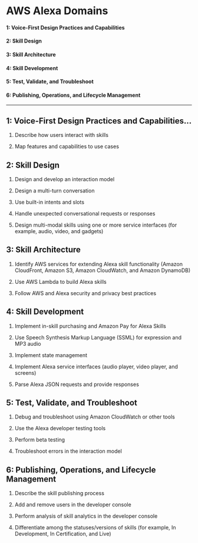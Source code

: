 # AWS Alexa Domains
#### 1: Voice-First Design Practices and Capabilities
#### 2: Skill Design
#### 3: Skill Architecture
#### 4: Skill Development
#### 5: Test, Validate, and Troubleshoot
#### 6: Publishing, Operations, and Lifecycle Management
-   ---------------
## 1: Voice-First Design Practices and Capabilities...

1.  Describe how users interact with skills

2.  Map features and capabilities to use cases

## 2: Skill Design

1.  Design and develop an interaction model

2.  Design a multi-turn conversation

3.  Use built-in intents and slots

4.  Handle unexpected conversational requests or responses

5.  Design multi-modal skills using one or more service interfaces (for
    example, audio, video, and gadgets)

## 3: Skill Architecture

1.  Identify AWS services for extending Alexa skill functionality (Amazon CloudFront, Amazon S3, Amazon CloudWatch, and Amazon DynamoDB)

2.  Use AWS Lambda to build Alexa skills

3.  Follow AWS and Alexa security and privacy best practices

## 4: Skill Development

1.  Implement in-skill purchasing and Amazon Pay for Alexa Skills

2.  Use Speech Synthesis Markup Language (SSML) for expression and MP3
    audio

3.  Implement state management

4.  Implement Alexa service interfaces (audio player, video player, and
    screens)

5.  Parse Alexa JSON requests and provide responses

## 5: Test, Validate, and Troubleshoot

1.  Debug and troubleshoot using Amazon CloudWatch or other tools

2.  Use the Alexa developer testing tools

3.  Perform beta testing

4.  Troubleshoot errors in the interaction model

## 6: Publishing, Operations, and Lifecycle Management

1.  Describe the skill publishing process

2.  Add and remove users in the developer console

3.  Perform analysis of skill analytics in the developer console

4.  Differentiate among the statuses/versions of skills (for example, In
    Development, In Certification, and Live)
